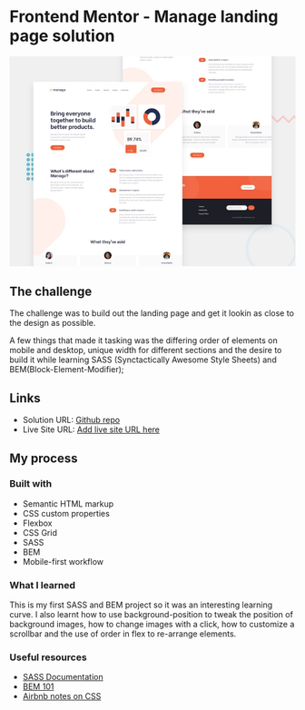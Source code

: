 # Frontend Mentor - Manage landing page solution

![Design preview for the Manage landing page coding challenge](./design/desktop-preview.jpg)

## The challenge

The challenge was to build out the landing page and get it lookin as close to the design as possible.

A few things that made it tasking was the differing order of elements on mobile and desktop, unique width for different sections and the desire to build it while learning SASS (Synctactically Awesome Style Sheets) and BEM(Block-Element-Modifier);

## Links
- Solution URL: [Github repo](https://github.com/Opeyimika-sudo/Manage-landing-page)
- Live Site URL: [Add live site URL here](https://your-live-site-url.com)

## My process

### Built with

- Semantic HTML markup
- CSS custom properties
- Flexbox
- CSS Grid
- SASS
- BEM
- Mobile-first workflow

### What I learned

This is my first SASS and BEM project so it was an interesting learning curve. I also learnt how to use background-position to tweak the position of background images, how to change images with a click, how to customize a scrollbar and the use of order in flex to re-arrange elements.

### Useful resources
- [SASS Documentation](https://sass-lang.com/) 
- [BEM 101](https://css-tricks.com/bem-101/)
- [Airbnb notes on CSS](https://css-tricks.com/bem-101/)